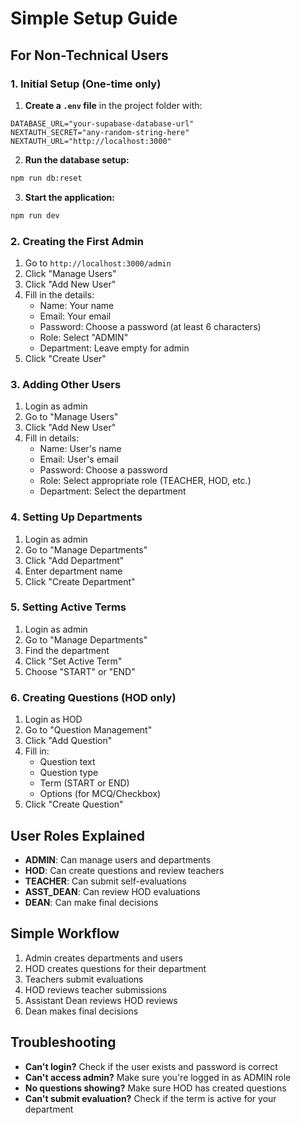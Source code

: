 # Simple Setup Guide

## For Non-Technical Users

### 1. Initial Setup (One-time only)

1. **Create a `.env` file** in the project folder with:
```env
DATABASE_URL="your-supabase-database-url"
NEXTAUTH_SECRET="any-random-string-here"
NEXTAUTH_URL="http://localhost:3000"
```

2. **Run the database setup:**
```bash
npm run db:reset
```

3. **Start the application:**
```bash
npm run dev
```

### 2. Creating the First Admin

1. Go to `http://localhost:3000/admin`
2. Click "Manage Users"
3. Click "Add New User"
4. Fill in the details:
   - Name: Your name
   - Email: Your email
   - Password: Choose a password (at least 6 characters)
   - Role: Select "ADMIN"
   - Department: Leave empty for admin
5. Click "Create User"

### 3. Adding Other Users

1. Login as admin
2. Go to "Manage Users"
3. Click "Add New User"
4. Fill in details:
   - Name: User's name
   - Email: User's email
   - Password: Choose a password
   - Role: Select appropriate role (TEACHER, HOD, etc.)
   - Department: Select the department

### 4. Setting Up Departments

1. Login as admin
2. Go to "Manage Departments"
3. Click "Add Department"
4. Enter department name
5. Click "Create Department"

### 5. Setting Active Terms

1. Login as admin
2. Go to "Manage Departments"
3. Find the department
4. Click "Set Active Term"
5. Choose "START" or "END"

### 6. Creating Questions (HOD only)

1. Login as HOD
2. Go to "Question Management"
3. Click "Add Question"
4. Fill in:
   - Question text
   - Question type
   - Term (START or END)
   - Options (for MCQ/Checkbox)
5. Click "Create Question"

## User Roles Explained

- **ADMIN**: Can manage users and departments
- **HOD**: Can create questions and review teachers
- **TEACHER**: Can submit self-evaluations
- **ASST_DEAN**: Can review HOD evaluations
- **DEAN**: Can make final decisions

## Simple Workflow

1. Admin creates departments and users
2. HOD creates questions for their department
3. Teachers submit evaluations
4. HOD reviews teacher submissions
5. Assistant Dean reviews HOD reviews
6. Dean makes final decisions

## Troubleshooting

- **Can't login?** Check if the user exists and password is correct
- **Can't access admin?** Make sure you're logged in as ADMIN role
- **No questions showing?** Make sure HOD has created questions
- **Can't submit evaluation?** Check if the term is active for your department

